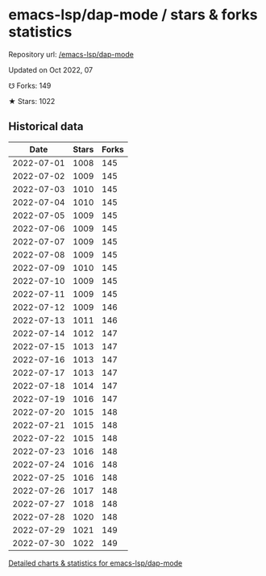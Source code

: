 # emacs-lsp/dap-mode / stars & forks statistics

Repository url: [/emacs-lsp/dap-mode](https://github.com/emacs-lsp/dap-mode)

Updated on Oct 2022, 07

☋ Forks: 149

★ Stars: 1022

## Historical data
| Date | Stars | Forks |
|------|-------|-------|
| 2022-07-01 | 1008 | 145 | 
| 2022-07-02 | 1009 | 145 | 
| 2022-07-03 | 1010 | 145 | 
| 2022-07-04 | 1010 | 145 | 
| 2022-07-05 | 1009 | 145 | 
| 2022-07-06 | 1009 | 145 | 
| 2022-07-07 | 1009 | 145 | 
| 2022-07-08 | 1009 | 145 | 
| 2022-07-09 | 1010 | 145 | 
| 2022-07-10 | 1009 | 145 | 
| 2022-07-11 | 1009 | 145 | 
| 2022-07-12 | 1009 | 146 | 
| 2022-07-13 | 1011 | 146 | 
| 2022-07-14 | 1012 | 147 | 
| 2022-07-15 | 1013 | 147 | 
| 2022-07-16 | 1013 | 147 | 
| 2022-07-17 | 1013 | 147 | 
| 2022-07-18 | 1014 | 147 | 
| 2022-07-19 | 1016 | 147 | 
| 2022-07-20 | 1015 | 148 | 
| 2022-07-21 | 1015 | 148 | 
| 2022-07-22 | 1015 | 148 | 
| 2022-07-23 | 1016 | 148 | 
| 2022-07-24 | 1016 | 148 | 
| 2022-07-25 | 1016 | 148 | 
| 2022-07-26 | 1017 | 148 | 
| 2022-07-27 | 1018 | 148 | 
| 2022-07-28 | 1020 | 148 | 
| 2022-07-29 | 1021 | 149 | 
| 2022-07-30 | 1022 | 149 | 


[Detailed charts & statistics for emacs-lsp/dap-mode](https://reviewgithub.com/rep/emacs-lsp/dap-mode)

